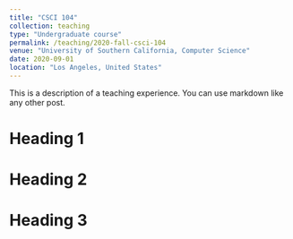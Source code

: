 ```yaml
---
title: "CSCI 104"
collection: teaching
type: "Undergraduate course"
permalink: /teaching/2020-fall-csci-104
venue: "University of Southern California, Computer Science"
date: 2020-09-01
location: "Los Angeles, United States"
---
```


This is a description of a teaching experience. You can use markdown like any other post.

Heading 1
======

Heading 2
======

Heading 3
======